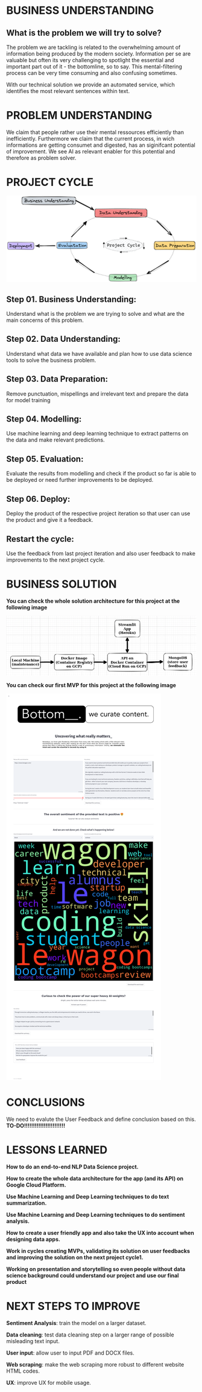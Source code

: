 # **BUSINESS UNDERSTANDING**

## **What is the problem we will try to solve?**

The problem we are tackling is related to the overwhelming amount of information being produced by the modern society. Information per se are valuable but often its very challenging to spotlight the essential and important part out of it - the bottomline, so to say. This mental-filtering process can be very time consuming and also confusing sometimes.

With our technical solution we provide an automated service, which identifies the most relevant sentences within text. 

# **PROBLEM UNDERSTANDING**

We claim that people rather use their mental ressources efficiently than inefficiently. Furthermore we claim that the current process, in wich informations are getting consumet and digested, has an siginifcant potential of improvement. We see AI as relevant enabler for this potential and therefore as problem solver. 

# **PROJECT CYCLE**

![crisp-ds](img/crisp_dm.png)

## Step 01. Business Understanding:
Understand what is the problem we are trying to solve and what are the main concerns of this problem.

## Step 02. Data Understanding:
Understand what data we have available and plan how to use data science tools to solve the business problem.

## Step 03. Data Preparation:
Remove punctuation, mispellings and irrelevant text and prepare the data for model training


## Step 04. Modelling:
Use machine learning and deep learning technique to extract patterns on the data and make relevant predictions.

## Step 05. Evaluation:
Evaluate the results from modelling and check if the product so far is able to be deployed or need further improvements to be deployed.

## Step 06. Deploy:
Deploy the product of the respective project iteration so that user can use the product and give it a feedback.

## Restart the cycle:
Use the feedback from last project iteration and also user feedback to make improvements to the next project cycle.

# **BUSINESS SOLUTION**

**You can check the whole solution architecture for this project at the following image**

![deployment-architecture](img/deployment_architecture.png)

**You can check our first MVP for this project at the following image**

![app-overview](img/bottomline_project-app_overview.png)

# **CONCLUSIONS**

We need to evalute the User Feedback and define conclusion based on this.
**TO-DO!!!!!!!!!!!!!!!!!!!!!!!**

# **LESSONS LEARNED**

**How to do an end-to-end NLP Data Science project.**

**How to create the whole data architecture for the app (and its API) on Google Cloud Platform.**

**Use Machine Learning and Deep Learning techniques to do text summarization.**

**Use Machine Learning and Deep Learning techniques to do sentiment analysis.**

**How to create a user friendly app and also take the UX into account when designing data apps.**

**Work in cycles creating MVPs, validating its solution on user feedbacks and improving the solution on the next project cycle1.**

**Working on presentation and storytelling so even people without data science background could understand our project and use our final product**

# **NEXT STEPS TO IMPROVE**

**Sentiment Analysis**: train the model on a larger dataset.

**Data cleaning**: test data cleaning step on a larger range of possible misleading text input.

**User input**: allow user to input PDF and DOCX files.

**Web scraping**: make the web scraping more robust to different website HTML codes.

**UX**: improve UX for mobile usage.
